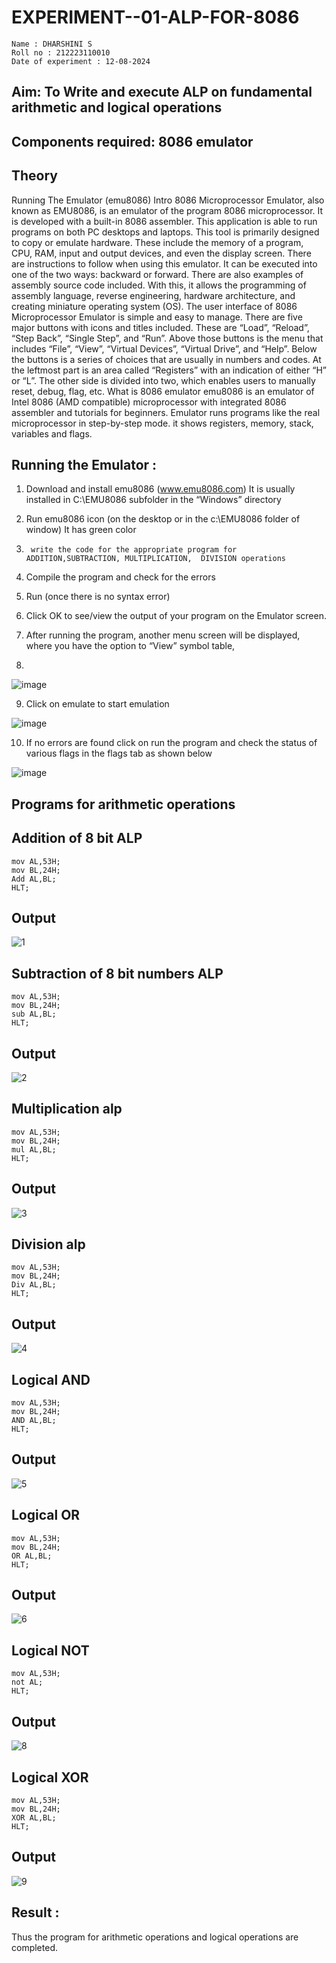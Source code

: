 # EXPERIMENT--01-ALP-FOR-8086
```
Name : DHARSHINI S
Roll no : 212223110010
Date of experiment : 12-08-2024

```



## Aim: To Write and execute ALP on fundamental arithmetic and logical operations
## Components required: 8086  emulator 
## Theory 
Running The Emulator (emu8086) Intro 8086 Microprocessor Emulator, also known as EMU8086, is an emulator of the program 8086 microprocessor. It is developed with a built-in 8086 assembler. This application is able to run programs on both PC desktops and laptops. This tool is primarily designed to copy or emulate hardware. These include the memory of a program, CPU, RAM, input and output devices, and even the display screen. There are instructions to follow when using this emulator. It can be executed into one of the two ways: backward or forward. There are also examples of assembly source code included. With this, it allows the programming of assembly language, reverse engineering, hardware architecture, and creating miniature operating system (OS). The user interface of 8086 Microprocessor Emulator is simple and easy to manage. There are five major buttons with icons and titles included. These are “Load”, “Reload”, “Step Back”, “Single Step”, and “Run”. Above those buttons is the menu that includes “File”, “View”, “Virtual Devices”, “Virtual Drive”, and “Help”. Below the buttons is a series of choices that are usually in numbers and codes. At the leftmost part is an area called “Registers” with an indication of either “H” or “L”. The other side is divided into two, which enables users to manually reset, debug, flag, etc. What is 8086 emulator emu8086 is an emulator of Intel 8086 (AMD compatible) microprocessor with integrated 8086 assembler and tutorials for beginners. Emulator runs programs like the real microprocessor in step-by-step mode. it shows registers, memory, stack, variables and flags.


 ## Running the Emulator :
1.	Download and install emu8086 (www.emu8086.com) It is usually installed in C:\EMU8086 subfolder in the “Windows” directory
2.	  Run  emu8086 icon (on the desktop or in the c:\EMU8086 folder of window) It has green color 
 
 
3.		write the code for the appropriate program for ADDITION,SUBTRACTION, MULTIPLICATION,  DIVISION operations 

4.	 Compile the program and check for the errors 
5.	Run (once there is no syntax error) 

6.	Click OK to see/view the output of your program on the Emulator screen. 


7.	After running the program, another menu screen will be displayed, where you have the option to “View” symbol table,
8.	 


![image](https://user-images.githubusercontent.com/36288975/189273263-d65baae9-4b8f-4723-afb3-c0ffa4052b04.png)











9.	Click on emulate to start emulation 








![image](https://user-images.githubusercontent.com/36288975/189273273-9bb36ec1-e2e8-4892-8d35-37707332bfdc.png)








10.	If no errors are found click on run the program and check the status of various flags in the flags tab as shown below 






![image](https://user-images.githubusercontent.com/36288975/189273277-113a2a33-4a40-4ff8-95a5-ecd3a1f504fe.png)







## Programs for arithmetic  operations

## Addition  of 8 bit ALP 
```
mov AL,53H;
mov BL,24H;
Add AL,BL;
HLT;
```
## Output  
![1](https://github.com/user-attachments/assets/83cbb66c-6e4f-4685-bb1a-16ed3c0a4c85)
 
## Subtraction   of 8 bit numbers  ALP 
```
mov AL,53H;
mov BL,24H;
sub AL,BL;
HLT;
```
## Output 
![2](https://github.com/user-attachments/assets/e3a0f60c-23d4-4731-b4b4-be3b2df3eff1)

## Multiplication alp 
```
mov AL,53H;
mov BL,24H;
mul AL,BL;
HLT;
```
 ## Output  
![3](https://github.com/user-attachments/assets/7c8238cc-6e1a-4ada-b670-b5eb8e45fccf)


## Division alp 
```
mov AL,53H;
mov BL,24H;
Div AL,BL;
HLT;
```

## Output  
![4](https://github.com/user-attachments/assets/f44c76d9-7e4d-4062-abba-d660ac2dea36)

## Logical AND
```
mov AL,53H;
mov BL,24H;
AND AL,BL;
HLT;
```
## Output
![5](https://github.com/user-attachments/assets/3cf16646-01a1-49f9-86b4-f2685bfb895d)
## Logical OR
```
mov AL,53H;
mov BL,24H;
OR AL,BL;
HLT;
```
## Output
![6](https://github.com/user-attachments/assets/0c261b3b-9f83-4463-b84e-70b5004e482f)

## Logical NOT
```
mov AL,53H;
not AL;
HLT;
```
## Output
![8](https://github.com/user-attachments/assets/944583c0-dd45-4593-9c22-199ce6f66013)

## Logical XOR
```
mov AL,53H;
mov BL,24H;
XOR AL,BL;
HLT;
```
## Output
![9](https://github.com/user-attachments/assets/52e976e2-f379-407c-b0df-dedd8080c276)

## Result :
 Thus the program for arithmetic operations and logical operations are completed.








